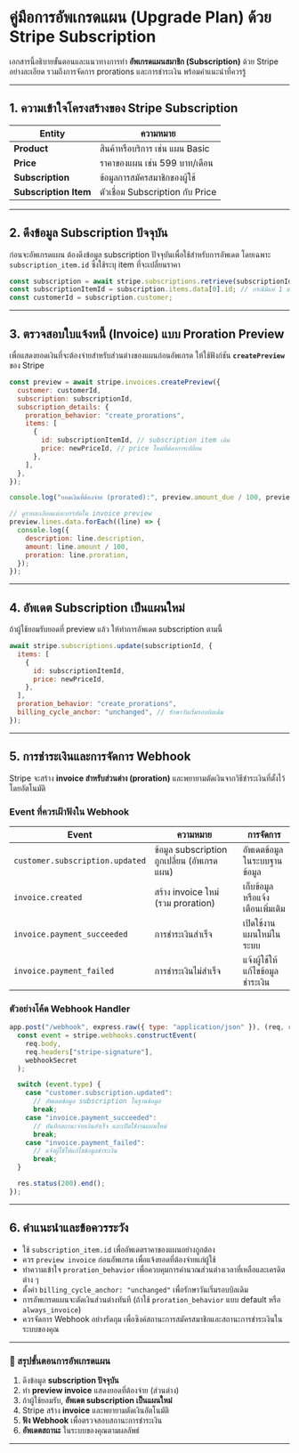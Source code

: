 # คู่มือการอัพเกรดแผน (Upgrade Plan) ด้วย Stripe Subscription

เอกสารนี้อธิบายขั้นตอนและแนวทางการทำ **อัพเกรดแผนสมาชิก (Subscription)** ด้วย Stripe อย่างละเอียด รวมถึงการจัดการ prorations และการชำระเงิน พร้อมคำแนะนำที่ควรรู้

---

## 1. ความเข้าใจโครงสร้างของ Stripe Subscription

| Entity                | ความหมาย                         |
| --------------------- | -------------------------------- |
| **Product**           | สินค้าหรือบริการ เช่น แผน Basic  |
| **Price**             | ราคาของแผน เช่น 599 บาท/เดือน    |
| **Subscription**      | ข้อมูลการสมัครสมาชิกของผู้ใช้    |
| **Subscription Item** | ตัวเชื่อม Subscription กับ Price |

---

## 2. ดึงข้อมูล Subscription ปัจจุบัน

ก่อนจะอัพเกรดแผน ต้องดึงข้อมูล subscription ปัจจุบันเพื่อใช้สำหรับการอัพเดต โดยเฉพาะ `subscription_item.id` ซึ่งใช้ระบุ item ที่จะเปลี่ยนราคา

```js
const subscription = await stripe.subscriptions.retrieve(subscriptionId);
const subscriptionItemId = subscription.items.data[0].id; // กรณีมีแค่ 1 แผน
const customerId = subscription.customer;
```

---

## 3. ตรวจสอบใบแจ้งหนี้ (Invoice) แบบ Proration Preview

เพื่อแสดงยอดเงินที่จะต้องจ่ายสำหรับส่วนต่างของแผนก่อนอัพเกรด ให้ใช้ฟังก์ชัน **`createPreview`** ของ Stripe

```js
const preview = await stripe.invoices.createPreview({
  customer: customerId,
  subscription: subscriptionId,
  subscription_details: {
    proration_behavior: "create_prorations",
    items: [
      {
        id: subscriptionItemId, // subscription item เดิม
        price: newPriceId, // price ใหม่ที่ต้องการเปลี่ยน
      },
    ],
  },
});

console.log("ยอดเงินที่ต้องจ่าย (prorated):", preview.amount_due / 100, preview.currency);

// ดูรายละเอียดแต่ละบรรทัดใน invoice preview
preview.lines.data.forEach((line) => {
  console.log({
    description: line.description,
    amount: line.amount / 100,
    proration: line.proration,
  });
});
```

---

## 4. อัพเดต Subscription เป็นแผนใหม่

ถ้าผู้ใช้ยอมรับยอดที่ preview แล้ว ให้ทำการอัพเดต subscription ตามนี้

```js
await stripe.subscriptions.update(subscriptionId, {
  items: [
    {
      id: subscriptionItemId,
      price: newPriceId,
    },
  ],
  proration_behavior: "create_prorations",
  billing_cycle_anchor: "unchanged", // รักษาวันเริ่มรอบบิลเดิม
});
```

---

## 5. การชำระเงินและการจัดการ Webhook

Stripe จะสร้าง **invoice สำหรับส่วนต่าง (proration)** และพยายามตัดเงินจากวิธีชำระเงินที่ตั้งไว้โดยอัตโนมัติ

### Event ที่ควรเฝ้าฟังใน Webhook

| Event                           | ความหมาย                                    | การจัดการ                        |
| ------------------------------- | ------------------------------------------- | -------------------------------- |
| `customer.subscription.updated` | ข้อมูล subscription ถูกเปลี่ยน (อัพเกรดแผน) | อัพเดตข้อมูลในระบบฐานข้อมูล      |
| `invoice.created`               | สร้าง invoice ใหม่ (รวม proration)          | เก็บข้อมูลหรือแจ้งเตือนเพิ่มเติม |
| `invoice.payment_succeeded`     | การชำระเงินสำเร็จ                           | เปิดใช้งานแผนใหม่ในระบบ          |
| `invoice.payment_failed`        | การชำระเงินไม่สำเร็จ                        | แจ้งผู้ใช้ให้แก้ไขข้อมูลชำระเงิน |

### ตัวอย่างโค้ด Webhook Handler

```js
app.post("/webhook", express.raw({ type: "application/json" }), (req, res) => {
  const event = stripe.webhooks.constructEvent(
    req.body,
    req.headers["stripe-signature"],
    webhookSecret
  );

  switch (event.type) {
    case "customer.subscription.updated":
      // อัพเดตข้อมูล subscription ในฐานข้อมูล
      break;
    case "invoice.payment_succeeded":
      // บันทึกสถานะจ่ายเงินสำเร็จ และเปิดใช้งานแผนใหม่
      break;
    case "invoice.payment_failed":
      // แจ้งผู้ใช้ให้แก้ไขข้อมูลชำระเงิน
      break;
  }

  res.status(200).end();
});
```

---

## 6. คำแนะนำและข้อควรระวัง

- ใช้ `subscription_item.id` เพื่ออัพเดตราคาของแผนอย่างถูกต้อง
- ควร `preview invoice` ก่อนอัพเกรด เพื่อแจ้งยอดที่ต้องจ่ายแก่ผู้ใช้
- ทำความเข้าใจ `proration_behavior` เพื่อควบคุมการคำนวณส่วนต่างเวลาที่เหลือและเครดิตต่าง ๆ
- ตั้งค่า `billing_cycle_anchor: "unchanged"` เพื่อรักษาวันเริ่มรอบบิลเดิม
- การอัพเกรดแผนจะตัดเงินส่วนต่างทันที (ถ้าใช้ `proration_behavior` แบบ default หรือ `always_invoice`)
- ควรจัดการ Webhook อย่างรัดกุม เพื่อซิงค์สถานะการสมัครสมาชิกและสถานะการชำระเงินในระบบของคุณ

---

### 🔹 สรุปขั้นตอนการอัพเกรดแผน

1. ดึงข้อมูล **subscription ปัจจุบัน**
2. ทำ **preview invoice** แสดงยอดที่ต้องจ่าย (ส่วนต่าง)
3. ถ้าผู้ใช้ยอมรับ, **อัพเดต subscription เป็นแผนใหม่**
4. Stripe สร้าง **invoice** และพยายามตัดเงินอัตโนมัติ
5. **ฟัง Webhook** เพื่อตรวจสอบสถานะการชำระเงิน
6. **อัพเดตสถานะ** ในระบบของคุณตามผลลัพธ์

---
